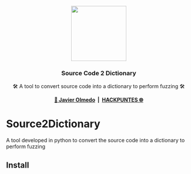 <p align="center">
    <a href="https://hackpuntes.com" target="_blank">
      <img src="https://cve.mitre.org/images/cvebanner.gif" width="150">
    </a>
    <h3 align="center">Source Code 2 Dictionary</h3>
    <p align="center">🛠️ A tool to convert source code into a dictionary to perform fuzzing 🛠️</p>
</p>
<p align="center">
    <b>
        <a href="https://twitter.com/jjavierolmedo" target="_blank">🔗 Javier Olmedo</a>
        &nbsp;|&nbsp;
        <a href="https://www.hackpuntes.com" target="_blank">HACKPUNTES 🌐</a>
  </b>  
</p>

# Source2Dictionary
A tool developed in python to convert the source code into a dictionary to perform fuzzing

## Install
```
```
